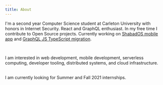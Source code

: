 ```yaml
---
title: About
---
```


I'm a second year Computer Science student at Carleton University with honors in Internet Security. React and GraphQL enthusiast. In my free time I contribute to Open Source projects. Currently working on [ShabadOS mobile app](https://github.com/shabados/mobile) and [GraphQL JS TypeScript migration](https://github.com/graphql/graphql-js/issues/2860).

<br/>

I am interested in web development, mobile development, serverless computing, developer tooling, distributed systems, and cloud infrastructure.

<br/>
I am currently looking for Summer and Fall 2021 internships.
